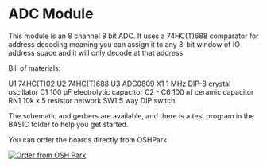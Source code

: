 # ADC Module

This module is an 8 channel 8 bit ADC. It uses a 74HC(T)688 comparator for address decoding meaning you can assign it to any 8-bit window of IO address space and it will only decode at that address.

Bill of materials:
  
  U1        74HC(T)02
  U2        74HC(T)688
  U3        ADC0809
  X1        1 MHz DIP-8 crystal oscillator
  C1        100 μF electrolytic capacitor
  C2 - C6   100 nf ceramic capacitor
  RN1       10k x 5 resistor network
  SW1       5 way DIP switch

The schematic and gerbers are available, and there is a test program in the BASIC folder to help you get started.

You can order the boards directly from OSHPark

<a href="https://oshpark.com/shared_projects/RJsKuEhB"><img src="https://oshpark.com/assets/badge-5b7ec47045b78aef6eb9d83b3bac6b1920de805e9a0c227658eac6e19a045b9c.png" alt="Order from OSH Park"></img></a>
